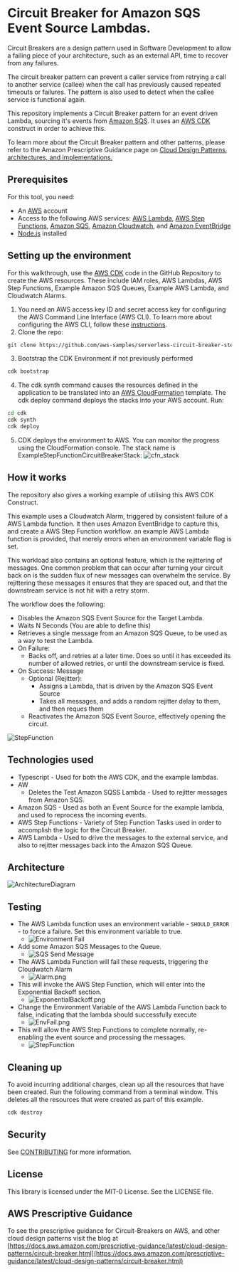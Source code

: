 # Circuit Breaker for Amazon SQS Event Source Lambdas.

Circuit Breakers are a design pattern used in Software Development to allow a failing piece of your architecture, such as an external API, time to recover from any failures.

The circuit breaker pattern can prevent a caller service from retrying a call to another service (callee) when the call has previously caused repeated timeouts or failures. The pattern is also used to detect when the callee service is functional again.

This repository implements a Circuit Breaker pattern for an event driven Lambda, sourcing it's events from [Amazon SQS](https://aws.amazon.com/sqs/). It uses an [AWS CDK](https://aws.amazon.com/cdk/) construct in order to achieve this.

To learn more about the Circuit Breaker pattern and other patterns, please refer to the Amazon Prescriptive Guidance page on [Cloud Design Patterns, architectures, and implementations.](https://docs.aws.amazon.com/prescriptive-guidance/latest/cloud-design-patterns/circuit-breaker.html)

## Prerequisites

For this tool, you need:

- An [AWS](https://signin.aws.amazon.com/signin?redirect_uri=https%3A%2F%2Fportal.aws.amazon.com%2Fbilling%2Fsignup%2Fresume&client_id=signup) account
- Access to the following AWS services: [AWS Lambda](https://aws.amazon.com/lambda/), [AWS Step Functions](https://aws.amazon.com/step-functions/), [Amazon SQS](https://aws.amazon.com/sqs/), [Amazon Cloudwatch](https://aws.amazon.com/cloudwatch/), and [Amazon EventBridge](https://aws.amazon.com/eventbridge/)
- [Node.js](https://nodejs.org/en/download/) installed

## Setting up the environment

For this walkthrough, use the [AWS CDK](https://aws.amazon.com/cdk/) code in the GitHub Repository to create the AWS resources. These include IAM roles, AWS Lambdas, AWS Step Functions, Example Amazon SQS Queues, Example AWS Lambda, and Cloudwatch Alarms.  

1. You need an AWS access key ID and secret access key for configuring the AWS Command Line Interface (AWS CLI). To learn more about configuring the AWS CLI, follow these [instructions](https://docs.aws.amazon.com/cli/latest/userguide/cli-chap-install.html).
2. Clone the repo: 
```bash
git clone https://github.com/aws-samples/serverless-circuit-breaker-stepfunctions.git
```
3. Bootstrap the CDK Environment if not previously performed
```bash
cdk bootstrap
```
4. The cdk synth command causes the resources defined in the application to be translated into an [AWS CloudFormation](https://aws.amazon.com/cloudformation/) template. The cdk deploy command deploys the stacks into your AWS account. Run:
```bash
cd cdk 
cdk synth 
cdk deploy
```
5. CDK deploys the environment to AWS. You can monitor the progress using the CloudFormation console. The stack name is ExampleStepFunctionCircuitBreakerStack:
   ![cfn_stack](docs/images/CfnStack.png)


## How it works 

The repository also gives a working example of utilising this AWS CDK Construct.

This example uses a Cloudwatch Alarm, triggered by consistent failure of a AWS Lambda function. It then uses Amazon EventBridge to capture this, and create a AWS Step Function workflow. an example AWS Lambda function is provided, that merely errors when an environment variable flag is set. 

This workload also contains an optional feature, which is the rejittering of messages. One common problem that can occur after turning your circuit back on is the sudden flux of new messages can overwhelm the service. By rejittering these messages it ensures that they are spaced out, and that the downstream service is not hit with a retry storm.  

The workflow does the following: 

* Disables the Amazon SQS Event Source for the Target Lambda.
* Waits N Seconds (You are able to define this)
* Retrieves a single message from an Amazon SQS Queue, to be used as a way to test the Lambda.
* On Failure: 
  * Backs off, and retries at a later time. Does so until it has exceeded its number of allowed retries, or until the downstream service is fixed.
* On Success:  Message
  * Optional (Rejitter): 
    * Assigns a Lambda, that is driven by the Amazon SQS Event Source
    * Takes all messages, and adds a random rejitter delay to them, and then reques them
  * Reactivates the Amazon SQS Event Source, effectively opening the circuit.
 
![StepFunction](docs/images/StepFunctions.png)

## Technologies used

* Typescript - Used for both the AWS CDK, and the example lambdas.
* AW
  * Deletes the Test Amazon SQSS Lambda - Used to rejitter messages from Amazon SQS. 
* Amazon SQS - Used as both an Event Source for the example lambda, and used to reprocess the incoming events. 
* AWS Step Functions - Variety of Step Function Tasks used in order to accomplish the logic for the Circuit Breaker. 
* AWS Lambda - Used to drive the messages to the external service, and also to rejitter messages back into the Amazon SQS Queue. 

## Architecture 

![ArchitectureDiagram](docs/images/ArchitectureDiagram.png)

## Testing

* The AWS Lambda function uses an environment variable - `SHOULD_ERROR` - to force a failure. Set this environment variable to true.
  * ![Environment Fail](./docs/images/EnvShouldErr.png)
* Add some Amazon SQS Messages to the Queue.
  * ![SQS Send Message](./docs/images/SendMessage.png)
* The AWS Lambda Function will fail these requests, triggering the Cloudwatch Alarm
  * ![Alarm.png](./docs/images/Alarm.png)
* This will invoke the AWS Step Function, which will enter into the Exponential Backoff section.
  * ![ExponentialBackoff.png](docs/images/ExponentialBackoff.png)
* Change the Environment Variable of the AWS Lambda Function back to false, indicating that the lambda should successfully execute
  * ![EnvFail.png](docs/images/EnvFail.png)
* This will allow the AWS Step Functions to complete normally, re-enabling the event source and processing the messages. 
  * ![StepFunction](docs/images/StepFunctions.png)

## Cleaning up

To avoid incurring additional charges, clean up all the resources that have been created. Run the following command from a terminal window. This deletes all the resources that were created as part of this example.

```bash
cdk destroy
```

## Security

See [CONTRIBUTING](CONTRIBUTING.md#security-issue-notifications) for more information.

## License

This library is licensed under the MIT-0 License. See the LICENSE file.

## AWS Prescriptive Guidance
To see the prescriptive guidance for Circuit-Breakers on AWS, and other cloud design patterns visit the blog at 
 [https://docs.aws.amazon.com/prescriptive-guidance/latest/cloud-design-patterns/circuit-breaker.html](https://docs.aws.amazon.com/prescriptive-guidance/latest/cloud-design-patterns/circuit-breaker.html)